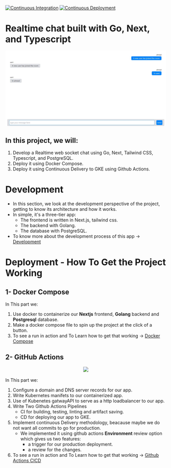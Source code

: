 [![Continuous Integration](https://github.com/samy-soliman/go-next-ts-chat/actions/workflows/CI.yml/badge.svg?branch=main&event=push)](https://github.com/samy-soliman/go-next-ts-chat/actions/workflows/CI.yml)
[![Continuous Deployment](https://github.com/samy-soliman/go-next-ts-chat/actions/workflows/CD.yml/badge.svg?branch=main)](https://github.com/samy-soliman/go-next-ts-chat/actions/workflows/CD.yml)

# Realtime chat built with Go, Next, and Typescript

![screenshot](/assets/appScreanShot2.JPG)

 
## In this project, we will:
1. Develop a Realtime web socket chat using Go, Next, Tailwind CSS, Typescript, and PostgreSQL.
2. Deploy it using Docker Compose.
3. Deploy it using Continuous Delivery to GKE using Github Actions.

# Development

- In this section, we look at the development perspective of the project, getting to know its architecture and how it works.
- In simple, it's a three-tier app:
    - The frontend is written in Next.js, tailwind css.
    - The backend with Golang.
    - The database with PostgreSQL.
- To know more about the development process of this app &#8594; [Development](https://github.com/samy-soliman/go-next-ts-chat/blob/main/ReadME/Development.md)

# Deployment - How To Get the Project Working

## 1- Docker Compose
In This part we:
1. Use docker to containerize our **Nextjs** frontend, **Golang** backend and **Postgresql** database.
2. Make a docker compose file to spin up the project at the click of a button.
3. To see a run in action and To Learn how to get that working &#8594; [Docker Compose](https://github.com/samy-soliman/go-next-ts-chat/blob/main/ReadME/Docker-Compose.md)

## 2- GitHub Actions

<div align="center">
  
![](https://github.com/samy-soliman/go-next-ts-chat/blob/main/assets/GitHubCICD.gif)


</div>

In This part we:
1. Configure a domain and DNS server records for our app.
2. Write Kubernetes manifets to our containerized app.
3. Use of Kubenetes gatwayAPI to serve as a http loadbalancer to our app.
4. Write Two Github Actions Pipelines
    - CI for building, testing, linting and artifact saving.
    - CD for deploying our app to GKE.
5. Implement continuous Delivery methodology, beacause maybe we do not want all commits to go for production.
    - We implemented it using github actions **Environment** review option which gives us two features:
        - a trigger for our production deployment.
        - a review for the changes.
6. To see a run in action and To Learn how to get that working &#8594; [Github Actions CICD](https://github.com/samy-soliman/go-next-ts-chat/blob/main/ReadME/GithubCICD.md)
